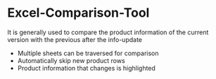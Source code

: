 # Excel-Comparison-Tool
It is generally used to compare the product information of the current version with the previous after the info-update
* Multiple sheets can be traversed for comparison
* Automatically skip new product rows
* Product information that changes is highlighted
